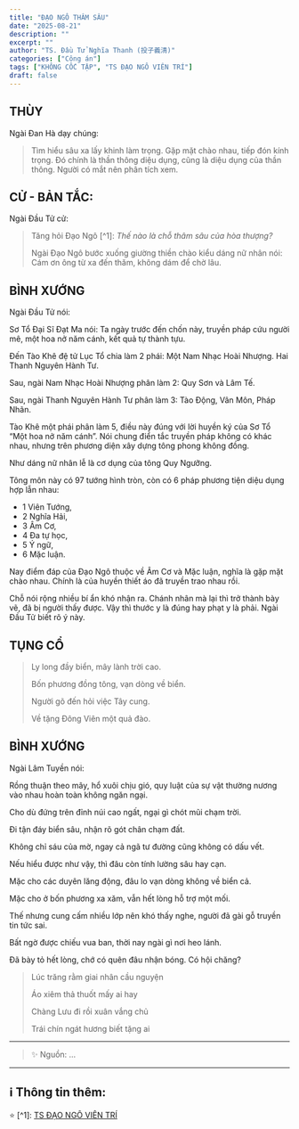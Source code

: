 ```yaml
---
title: "ĐẠO NGÔ THÂM SÂU"
date: "2025-08-21"
description: ""
excerpt: ""
author: "TS. Đầu Tử Nghĩa Thanh (投子義清)"
categories: ["Công án"]
tags: ["KHÔNG CỐC TẬP", "TS ĐẠO NGÔ VIÊN TRÍ"]
draft: false
---
```


## THÙY

Ngài Đan Hà dạy chúng:

> Tìm hiểu sâu xa lấy khinh làm trọng.
Gặp mặt chào nhau, tiếp đón kính trọng. 
> Đó chính là thần thông diệu dụng, cũng là diệu dụng của thần thông. 
> Người có mắt nên phân tích xem.

## CỬ - BẢN TẮC:

Ngài Đầu Tử cử: 

> Tăng hỏi Đạo Ngô [^1]: *Thế nào là chỗ thâm sâu của hòa thượng?*
>
> Ngài Đạo Ngô bước xuống giường thiền chào kiểu dáng nữ nhân nói: Cám ơn ông từ xa đến thăm, không dám để chờ lâu.

## BÌNH XƯỚNG

Ngài Đầu Tử nói:

Sơ Tổ Đại Sĩ Đạt Ma nói: Ta ngày trước đến chốn này, truyền pháp cứu người mê, một hoa nở năm cánh, kết quả tự thành tựu.

Đến Tào Khê đệ tử Lục Tổ chia làm 2 phái: Một Nam Nhạc Hoài Nhượng. Hai Thanh Nguyên Hành Tư.

Sau, ngài Nam Nhạc Hoài Nhượng phân làm 2: Quy Sơn và Lâm Tế.

Sau, ngài Thanh Nguyên Hành Tư phân làm 3: Tào Động, Vân Môn, Pháp Nhãn.

Tào Khê một phái phân làm 5, điều này đúng với lời huyền ký của Sơ Tổ “Một hoa nở năm cánh”. 
Nói chung điển tắc truyền pháp không có khác nhau, nhưng trên phương diện xây dựng tông phong không đồng.

Như dáng nữ nhân lễ là cơ dụng của tông Quy Ngưỡng. 

Tông môn này có 97 tướng hình tròn, còn có 6 pháp phương tiện diệu dụng hợp lẫn nhau: 
- 1 Viên Tướng, 
- 2 Nghĩa Hải, 
- 3 Âm Cơ, 
- 4 Đa tự học, 
- 5 Ý ngữ, 
- 6 Mặc luận.

Nay điểm đáp của Đạo Ngô thuộc về Âm Cơ và Mặc luận, nghĩa là gặp mặt chào nhau. 
Chính là của huyền thiết áo đã truyền trao nhau rồi.

Chỗ nói rộng nhiều bí ẩn khó nhận ra. 
Chánh nhân mà lại thì trở thành bày vẽ, đã bị người thấy được. 
Vậy thì thước y là đúng hay phạt y là phải. 
Ngài Đầu Tử biết rõ ý này.

## TỤNG CỔ

> Ly long đầy biển, mây lành trời cao.
> 
> Bốn phương đồng tông, vạn dòng về biển.
> 
> Người gõ đến hỏi việc Tây cung.
> 
> Về tặng Đông Viên một quả đào.

## BÌNH XƯỚNG

Ngài Lâm Tuyền nói: 

Rồng thuận theo mây, hổ xuôi chịu gió, quy luật của sự vật thường nương vào nhau hoàn toàn không ngăn ngại. 

Cho dù đứng trên đỉnh núi cao ngất, ngại gì chót mũi chạm trời. 

Đi tận đáy biển sâu, nhận rõ gót chân chạm đất. 

Không chỉ sáu của mờ, ngay cả ngã tư đường cũng không có dấu vết. 

Nếu hiểu được như vậy, thì đâu còn tính lường sâu hay cạn.

Mặc cho các duyên lăng động, đâu lo vạn dòng không về biển cả. 

Mặc cho ở bốn phương xa xăm, vẫn hết lòng hỗ trợ một mối.

Thế nhưng cung cấm nhiều lớp nên khó thấy nghe, người đã gài gỗ truyền tin tức sai. 

Bất ngờ được chiếu vua ban, thời nay ngài gì nơi heo lánh. 

Đã bày tỏ hết lòng, chớ có quên đâu nhận bóng. Có hội chăng?

> Lúc trăng rằm giai nhân cầu nguyện
> 
> Áo xiêm thả thuốt mấy ai hay
> 
> Chàng Lưu đi rồi xuân vắng chủ
> 
> Trái chín ngát hương biết tặng ai

***

> ✨ Nguồn: ...

***

## ℹ️ Thông tin thêm:

⭐️ [^1]: <a href="https://blog.phapthihoi.org/gt-member/ts-dao-ngo-vien-tri/" target="_blank">TS ĐẠO NGÔ VIÊN TRÍ</a>
